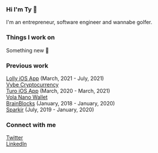 ### Hi I'm Ty 👋

I'm an entrepreneur, software engineer and wannabe golfer.

### Things I work on
Something new 🤫

### Previous work
[Lolly iOS App](https://thelollyapp.com) (March, 2021 - July, 2021)<br />
[Vybe Cryptocurrency](https://vybe.finance)<br />
[Turo iOS App](https://turo.com) (March, 2020 - March, 2021)<br />
[Vola Nano Wallet](https://getvola.com)<br />
[BrainBlocks](https://github.com/brainblocks) (January, 2018 - January, 2020)<br />
[Sparkir](https://sparkir.com) (July, 2019 - January, 2020)

### Connect with me
[Twitter](https://twitter.com/schenkty)<br />
[LinkedIn](https://www.linkedin.com/in/schenkty)
